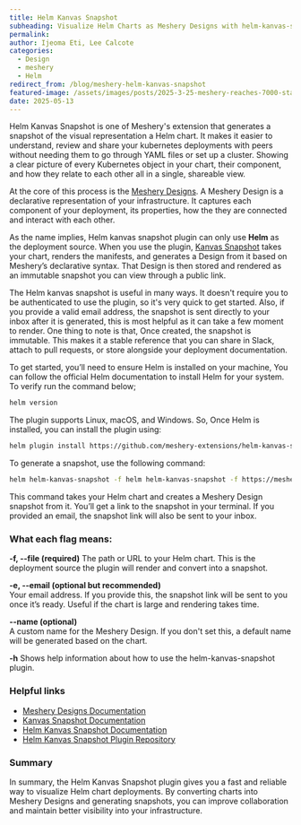 ```yaml
---
title: Helm Kanvas Snapshot
subheading: Visualize Helm Charts as Meshery Designs with helm-kanvas-snapshot
permalink: 
author: Ijeoma Eti, Lee Calcote
categories: 
  - Design
  - meshery
  - Helm
redirect_from: /blog/meshery-helm-kanvas-snapshot
featured-image: /assets/images/posts/2025-3-25-meshery-reaches-7000-stars/meshery-reaches-7000-stars.png
date: 2025-05-13
---
```



Helm Kanvas Snapshot is one of Meshery's extension that generates a snapshot of the visual representation a Helm chart. It makes it easier to understand, review and share your kubernetes deployments with peers without needing them to go through YAML files or set up a cluster. Showing a clear picture of every Kubernetes object in your chart, their component, and how they relate to each other all in a single, shareable view.

At the core of this process is the [Meshery Designs](https://docs.meshery.io/concepts/logical/designs). A Meshery Design is a declarative representation of your infrastructure. It captures each component of your deployment, its properties, how the they are connected and interact with each other.

As the name implies, Helm kanvas snapshot plugin can only use **Helm** as the deployment source. When you use the plugin, [Kanvas Snapshot](https://docs.meshery.io/extensions/kanvas-snapshot) takes your chart, renders the manifests, and generates a Design from it based on Meshery’s declarative syntax. That Design is then stored and rendered as an immutable snapshot you can view through a public link.

The Helm kanvas snapshot is useful in many ways. It doesn't require you to be authenticated to use the plugin, so it's very quick to get started. Also, if you provide a valid email address, the snapshot is sent directly to your inbox after it is generated, this is most helpful as it can take a few moment to render. One thing to note is that, Once created, the snapshot is immutable. This makes it a stable reference that you can share in Slack, attach to pull requests, or store alongside your deployment documentation.

To get started, you’ll need to ensure Helm is installed on your machine, You can follow the official Helm documentation to install Helm for your system. To verify run the command below;

```bash
helm version
```

The plugin supports Linux, macOS, and Windows. So, Once Helm is installed, you can install the plugin using:

```bash
helm plugin install https://github.com/meshery-extensions/helm-kanvas-snapshot
```

To generate a snapshot, use the following command:

```bash
helm helm-kanvas-snapshot -f helm helm-kanvas-snapshot -f https://meshery.io/charts/meshery-v0.8.12.tgz --name meshery-chart
```

This command takes your Helm chart and creates a Meshery Design snapshot from it. You’ll get a link to the snapshot in your terminal. If you provided an email, the snapshot link will also be sent to your inbox.

### What each flag means:
**-f, --file (required)** 
  The path or URL to your Helm chart. This is the deployment source the plugin will render and convert into a snapshot.

**-e, --email (optional but recommended)**  
  Your email address. If you provide this, the snapshot link will be sent to you once it’s ready. Useful if the chart is large and rendering takes time.

**--name (optional)**  
  A custom name for the Meshery Design. If you don't set this, a default name will be generated based on the chart.

**-h** 
  Shows help information about how to use the helm-kanvas-snapshot plugin.


### Helpful links

* [Meshery Designs Documentation](https://docs.meshery.io/concepts/logical/designs)
* [Kanvas Snapshot Documentation](https://docs.meshery.io/extensions/kanvas-snapshot)
* [Helm Kanvas Snapshot Documentation](https://docs.meshery.io/extensions/helm-kanvas-snapshot)
* [Helm Kanvas Snapshot Plugin Repository](https://github.com/meshery-extensions/helm-kanvas-snapshot)

### Summary

In summary, the Helm Kanvas Snapshot plugin gives you a fast and reliable way to visualize Helm chart deployments. By converting charts into Meshery Designs and generating snapshots, you can improve collaboration and maintain better visibility into your infrastructure.

